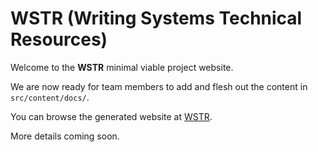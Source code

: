 # WSTR (Writing Systems Technical Resources)

Welcome to the **WSTR** minimal viable project website.

We are now ready for team members to add and flesh out the content in
```src/content/docs/```.

You can browse the generated website at [WSTR](https://silnrsi.github.io/wstr-sample-site/).

More details coming soon.
